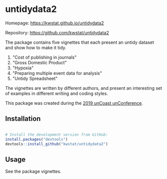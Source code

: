 # untidydata2

Homepage: https://kwstat.github.io/untidydata2

Repository: https://github.com/kwstat/untidydata2

The package contains five vignettes that each present an untidy dataset and show how to make it tidy.

1. "Cost of publishing in journals"
2. "Gross Domestic Product"
3. "Hypoxia"
4. "Preparing multiple event data for analysis"
5. "Untidy Spreadsheet"

The vignettes are written by different authors, and present an interesting set of examples in different writing and coding styles.

This package was created during the [2019 unCoast unConference](https://github.com/uncoast-unconf/uu-2019).

## Installation

```R

# Install the development version from GitHub:
install.packages("devtools")
devtools::install_github("kwstat/untidydata2")
```
## Usage

See the package vignettes.
